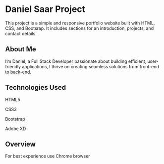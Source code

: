 # Daniel Saar  Project
This project is a simple and responsive portfolio website built with HTML, CSS, and  Bootsrap. It includes sections for an introduction, projects, and contact details.
## About Me
I’m Daniel, a Full Stack Developer passionate about building efficient, user-friendly applications, I thrive on creating seamless solutions from front-end to back-end.

## Technologies Used
HTML5

CSS3

Bootstrap

Adobe XD 

## Overview 
For best experience use Chrome browser
